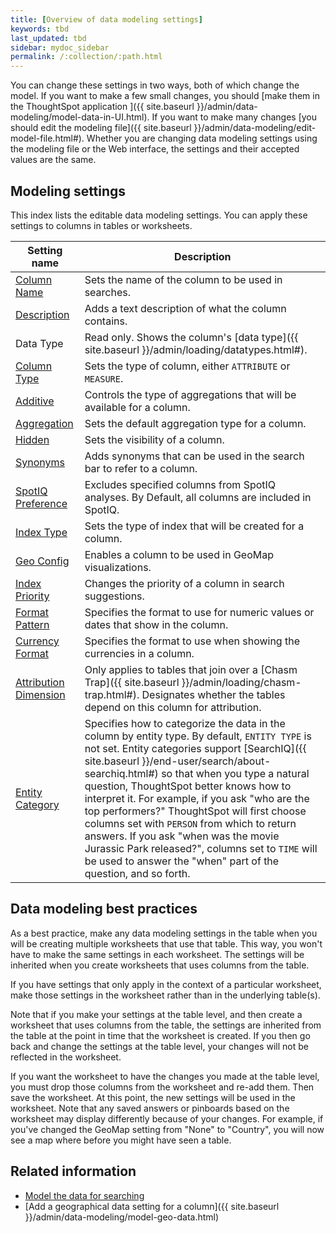 ```yaml
---
title: [Overview of data modeling settings]
keywords: tbd
last_updated: tbd
sidebar: mydoc_sidebar
permalink: /:collection/:path.html
---
```


You can change these settings in two ways, both of which change the model.
If you want to make a few small changes, you should [make them in the
ThoughtSpot application ]({{ site.baseurl
}}/admin/data-modeling/model-data-in-UI.html). If you want to make many changes
[you should edit the modeling file]({{ site.baseurl
}}/admin/data-modeling/edit-model-file.html#). Whether you are changing data
modeling settings using the modeling file or the Web interface, the settings and
their accepted values are the same.

## Modeling settings

This index lists the editable data modeling settings. You can apply these settings to columns in tables or worksheets.

| Setting name | Description |
|----------------|----------------------|
| [Column Name](change-column-basics.html#change-the-column-name#) | Sets the name of the column to be used in searches. |
| [Description](change-column-basics.html#change-column-description) | Adds a text description of what the column contains. |
| Data Type | Read only. Shows the column's [data type]({{ site.baseurl }}/admin/loading/datatypes.html#). |
| [Column Type](change-column-basics.html#change-column-type) | Sets the type of column, either `ATTRIBUTE` or `MEASURE`. |
| [Additive](change-aggreg-additive.html#) | Controls the type of aggregations that will be available for a column. |
| [Aggregation](change-aggreg-additive.html#) | Sets the default aggregation type for a column. |
| [Hidden](change-visibility-synonym.html#) | Sets the visibility of a column. |
| [Synonyms](change-visibility-synonym.html#) | Adds synonyms that can be used in the search bar to refer to a column. |
| [SpotIQ Preference](spotiq-data-model-preferences.html#) | Excludes specified columns from SpotIQ analyses. By Default, all columns are included in SpotIQ.|
| [Index Type](change-index.html#) | Sets the type of index that will be created for a column. |
| [Geo Config](model-geo-data.html#) | Enables a column to be used in GeoMap visualizations. |
| [Index Priority](change-index.html#) | Changes the priority of a column in search suggestions. |
| [Format Pattern](set-format-pattern-numbers.html#) | Specifies the format to use for numeric values or dates that show in the column. |
| [Currency Format](set-format-pattern-numbers.html#set-currency-format) | Specifies the format to use when showing the currencies in a column. |
| [Attribution Dimension](attributable-dimension.html#) | Only applies to tables that join over a [Chasm Trap]({{ site.baseurl }}/admin/loading/chasm-trap.html#). Designates whether the tables depend on this column for attribution. |
| [Entity Category](set-entity-category.html#) | Specifies how to categorize the data in the column by entity type. By default, `ENTITY TYPE` is not set. Entity categories support [SearchIQ]({{ site.baseurl }}/end-user/search/about-searchiq.html#) so that when you type a natural question, ThoughtSpot better knows how to interpret it. For example, if you ask "who are the top performers?" ThoughtSpot will first choose columns set with `PERSON` from which to return answers. If you ask "when was the movie Jurassic Park released?", columns set to `TIME` will be used to answer the "when" part of the question, and so forth.|

## Data modeling best practices

As a best practice, make any data modeling settings in the table when you will be creating multiple worksheets that use that table. This way, you won't have to make the same settings in each worksheet. The settings will be inherited when you create worksheets that uses columns from the table.

If you have settings that only apply in the context of a particular worksheet, make those settings in the worksheet rather than in the underlying table(s).

Note that if you make your settings at the table level, and then create a worksheet that uses columns from the table, the settings are inherited from the table at the point in time that the worksheet is created. If you then go back and change the settings at the table level, your changes will not be reflected in the worksheet.

If you want the worksheet to have the changes you made at the table level, you must drop those columns from the worksheet and re-add them. Then save the worksheet. At this point, the new settings will be used in the worksheet. Note that any saved answers or pinboards based on the worksheet may display differently because of your changes. For example, if you've changed the GeoMap setting from "None" to "Country", you will now see a map where before you might have seen a table.

## Related information  

- [Model the data for searching](semantic-modeling.html#)
- [Add a geographical data setting for a column]({{ site.baseurl }}/admin/data-modeling/model-geo-data.html)  
